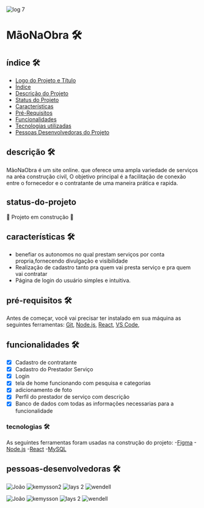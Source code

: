 ![log 7](https://github.com/MaoNaObraa/MaoNaObra/assets/130847061/e2dce28e-acdf-46f6-8a0e-ab12c5d56655)


# MãoNaObra 🛠️

## índice 🛠️

* [Logo do Projeto e Título](#logo)
* [Índice](#índice)
* [Descrição do Projeto](#descrição)
* [Status do Projeto](#status-do-projeto)
* [Características](#características)
* [Pré-Requisitos](#pré-requisitos)
* [Funcionalidades](#funcionalidades)
* [Tecnologias utilizadas](#tecnologias)
* [Pessoas Desenvolvedoras do Projeto](#pessoas-desenvolvedoras)

## descrição 🛠️
MãoNaObra é um site online. que oferece uma ampla variedade de serviços na aréa construção civil, O objetivo principal é a facilitação de conexão entre o fornecedor e o contratante de uma maneira prática e rapida.


## status-do-projeto 

 🚧 Projeto em construção  🚧

## características 🛠️

- benefiar os autonomos no qual prestam serviços por conta propria,fornecendo divulgação e visibilidade
- Realização de cadastro tanto pra quem vai presta serviço e pra quem vai contratar
- Página de login do usuário simples e intuitiva.

## pré-requisitos 🛠️
Antes de começar, você vai precisar ter instalado em sua máquina as seguintes ferramentas:
[Git](https://git-scm.com),
[Node.js](https://nodejs.org/en/),
[React](https://pt-br.reactjs.org/),
[VS Code](https://code.visualstudio.com/download),


## funcionalidades 🛠️

- [x] Cadastro de contratante
- [x] Cadastro do Prestador Serviço
- [x] Login
- [x] tela de home funcionando com pesquisa e categorias
- [x] adicionamento de foto 
- [x] Perfil do prestador de serviço com descrição
- [x] Banco de dados com todas as informações necessarias para a funcionalidade

### tecnologias 🛠️

As seguintes ferramentas foram usadas na construção do projeto:
-[Figma](https://www.figma.com/)
-[Node.js](https://nodejs.org/en/)
-[React](https://pt-br.reactjs.org/)
-[MySQL](https://mysql.com/)

## pessoas-desenvolvedoras 🛠️

![João](https://github.com/MaoNaObraa/MaoNaObra/assets/130847061/2229f4dd-fa3f-4c78-898a-791de6fd28d8)  ![kemysson2](https://github.com/MaoNaObraa/MaoNaObra/assets/130847061/4ac21bd4-32d2-43ad-8346-181b8c787c38)
 ![lays 2](https://github.com/MaoNaObraa/MaoNaObra/assets/130847061/79e84e0f-ef62-487b-b351-87f92f4dada2) ![wendell](https://github.com/MaoNaObraa/MaoNaObra/assets/130847061/f4294be8-8596-417a-893b-357c7564577a)



![João](https://github.com/MaoNaObraa/MaoNaObra/assets/130847061/2229f4dd-fa3f-4c78-898a-791de6fd28d8) ![kemysson](https://github.com/MaoNaObraa/MaoNaObra/assets/130847061/f14f515d-8788-49ff-8211-c9c352b96f94) ![lays 2](https://github.com/MaoNaObraa/MaoNaObra/assets/130847061/79e84e0f-ef62-487b-b351-87f92f4dada2) ![wendell](https://github.com/MaoNaObraa/MaoNaObra/assets/130847061/f4294be8-8596-417a-893b-357c7564577a)

